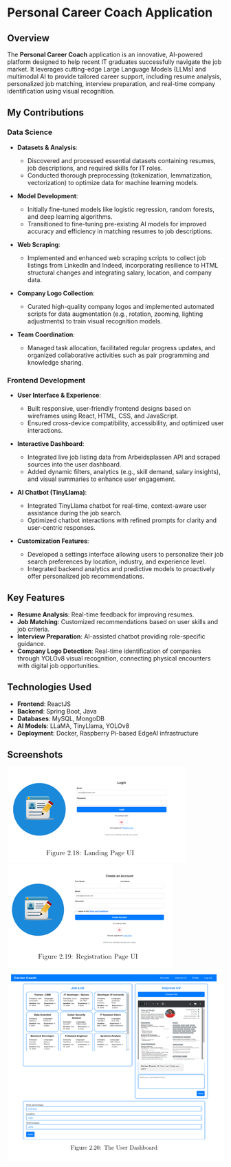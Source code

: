 # Personal Career Coach Application

## Overview
The **Personal Career Coach** application is an innovative, AI-powered platform designed to help recent IT graduates successfully navigate the job market. It leverages cutting-edge Large Language Models (LLMs) and multimodal AI to provide tailored career support, including resume analysis, personalized job matching, interview preparation, and real-time company identification using visual recognition.

## My Contributions

### Data Science
- **Datasets & Analysis**:
  - Discovered and processed essential datasets containing resumes, job descriptions, and required skills for IT roles.
  - Conducted thorough preprocessing (tokenization, lemmatization, vectorization) to optimize data for machine learning models.

- **Model Development**:
  - Initially fine-tuned models like logistic regression, random forests, and deep learning algorithms.
  - Transitioned to fine-tuning pre-existing AI models for improved accuracy and efficiency in matching resumes to job descriptions.

- **Web Scraping**:
  - Implemented and enhanced web scraping scripts to collect job listings from LinkedIn and Indeed, incorporating resilience to HTML structural changes and integrating salary, location, and company data.

- **Company Logo Collection**:
  - Curated high-quality company logos and implemented automated scripts for data augmentation (e.g., rotation, zooming, lighting adjustments) to train visual recognition models.

- **Team Coordination**:
  - Managed task allocation, facilitated regular progress updates, and organized collaborative activities such as pair programming and knowledge sharing.

### Frontend Development
- **User Interface & Experience**:
  - Built responsive, user-friendly frontend designs based on wireframes using React, HTML, CSS, and JavaScript.
  - Ensured cross-device compatibility, accessibility, and optimized user interactions.

- **Interactive Dashboard**:
  - Integrated live job listing data from Arbeidsplassen API and scraped sources into the user dashboard.
  - Added dynamic filters, analytics (e.g., skill demand, salary insights), and visual summaries to enhance user engagement.

- **AI Chatbot (TinyLlama)**:
  - Integrated TinyLlama chatbot for real-time, context-aware user assistance during the job search.
  - Optimized chatbot interactions with refined prompts for clarity and user-centric responses.

- **Customization Features**:
  - Developed a settings interface allowing users to personalize their job search preferences by location, industry, and experience level.
  - Integrated backend analytics and predictive models to proactively offer personalized job recommendations.

## Key Features
- **Resume Analysis**: Real-time feedback for improving resumes.
- **Job Matching**: Customized recommendations based on user skills and job criteria.
- **Interview Preparation**: AI-assisted chatbot providing role-specific guidance.
- **Company Logo Detection**: Real-time identification of companies through YOLOv8 visual recognition, connecting physical encounters with digital job opportunities.

## Technologies Used
- **Frontend**: ReactJS
- **Backend**: Spring Boot, Java
- **Databases**: MySQL, MongoDB
- **AI Models**: LLaMA, TinyLlama, YOLOv8
- **Deployment**: Docker, Raspberry Pi-based EdgeAI infrastructure
  
## Screenshots
![Screenshot 1](Images/1.PNG)
![Screenshot 2](Images/2.PNG)
![Screenshot 3](Images/3.PNG)




